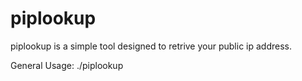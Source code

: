 # piplookup
piplookup is a simple tool designed to retrive your public ip address.

General Usage: ./piplookup

